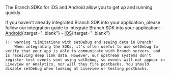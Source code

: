 The Branch SDKs for iOS and Android allow you to get up and running quickly. 

If you haven't already integrated Branch SDK into your application, please follow our integration guide to integrate Branch SDK into your application:
	- [Android](/pages/apps/android/){:target="\_blank"}
	- [iOS](/pages/apps/ios/){:target="\_blank"}

	!!! warning "Limitations with setDebug and seeing data in Branch"
		When integrating the SDKs, it's often useful to use setDebug to verify that your app is able to communicate with Branch servers, and is receiving deep link data. However, our upstream systems don't register test events sent using setDebug, so events will not appear in Liveview or Analytics, nor will they fire postbacks. You should disable setDebug when looking at Liveview or testing postbacks.
